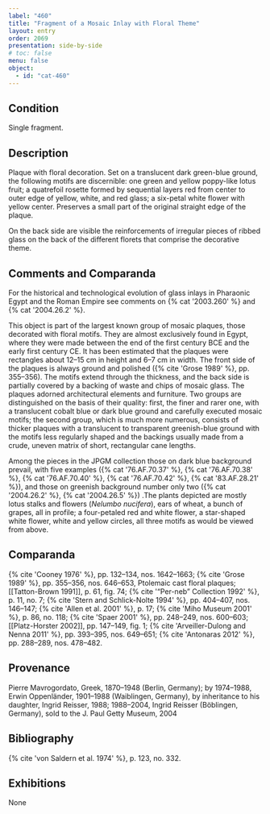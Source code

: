 ```yaml
---
label: "460"
title: "Fragment of a Mosaic Inlay with Floral Theme"
layout: entry
order: 2069
presentation: side-by-side
# toc: false
menu: false
object:
  - id: "cat-460"
---
```


## Condition

Single fragment.

## Description

Plaque with floral decoration. Set on a translucent dark green-blue ground, the following motifs are discernible: one green and yellow poppy-like lotus fruit; a quatrefoil rosette formed by sequential layers red from center to outer edge of yellow, white, and red glass; a six-petal white flower with yellow center. Preserves a small part of the original straight edge of the plaque.

On the back side are visible the reinforcements of irregular pieces of ribbed glass on the back of the different florets that comprise the decorative theme.

##  Comments and Comparanda

For the historical and technological evolution of glass inlays in Pharaonic Egypt and the Roman Empire see comments on {% cat '2003.260' %} and {% cat '2004.26.2' %}.

This object is part of the largest known group of mosaic plaques, those decorated with floral motifs. They are almost exclusively found in Egypt, where they were made between the end of the first century BCE and the early first century CE. It has been estimated that the plaques were rectangles about 12–15 cm in height and 6–7 cm in width. The front side of the plaques is always ground and polished ({% cite 'Grose 1989' %}, pp. 355–356). The motifs extend through the thickness, and the back side is partially covered by a backing of waste and chips of mosaic glass. The plaques adorned architectural elements and furniture. Two groups are distinguished on the basis of their quality: first, the finer and rarer one, with a translucent cobalt blue or dark blue ground and carefully executed mosaic motifs; the second group, which is much more numerous, consists of thicker plaques with a translucent to transparent greenish-blue ground with the motifs less regularly shaped and the backings usually made from a crude, uneven matrix of short, rectangular cane lengths.

Among the pieces in the JPGM collection those on dark blue background prevail, with five examples ({% cat '76.AF.70.37' %}, {% cat '76.AF.70.38' %}, {% cat '76.AF.70.40' %}, {% cat '76.AF.70.42' %}, {% cat '83.AF.28.21' %}), and those on greenish background number only two ({% cat '2004.26.2' %}, {% cat '2004.26.5' %}) .The plants depicted are mostly lotus stalks and flowers (*Nelumbo nucifera*), ears of wheat, a bunch of grapes, all in profile; a four-petaled red and white flower, a star-shaped white flower, white and yellow circles, all three motifs as would be viewed from above.

## Comparanda

{% cite 'Cooney 1976' %}, pp. 132–134, nos. 1642–1663; {% cite 'Grose 1989' %}, pp. 355–356, nos. 646–653, Ptolemaic cast floral plaques; [[Tatton-Brown 1991]], p. 61, fig. 74; {% cite '“Per-neb” Collection 1992' %}, p. 11, no. 7; {% cite 'Stern and Schlick-Nolte 1994' %}, pp. 404–407, nos. 146–147; {% cite 'Allen et al. 2001' %}, p. 17; {% cite 'Miho Museum 2001' %}, p. 86, no. 118; {% cite 'Spaer 2001' %}, pp. 248–249, nos. 600–603; [[Platz-Horster 2002]], pp. 147–149, fig. 1; {% cite 'Arveiller-Dulong and Nenna 2011' %}, pp. 393–395, nos. 649–651; {% cite 'Antonaras 2012' %}, pp. 288–289, nos. 478–482.

## Provenance

Pierre Mavrogordato, Greek, 1870–1948 (Berlin, Germany); by 1974–1988, Erwin Oppenländer, 1901–1988 (Waiblingen, Germany), by inheritance to his daughter, Ingrid Reisser, 1988; 1988–2004, Ingrid Reisser (Böblingen, Germany), sold to the J. Paul Getty Museum, 2004

## Bibliography

{% cite 'von Saldern et al. 1974' %}, p. 123, no. 332.

## Exhibitions

None